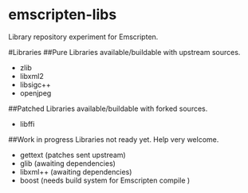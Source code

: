 emscripten-libs
===============

Library repository experiment for Emscripten.

#Libraries
##Pure
Libraries available/buildable with upstream sources.
- zlib
- libxml2
- libsigc++
- openjpeg

##Patched
Libraries available/buildable with forked sources.
- libffi

##Work in progress
Libraries not ready yet. Help very welcome.
- gettext  (patches sent upstream)
- glib     (awaiting dependencies)
- libxml++ (awaiting dependencies)
- boost    (needs build system for Emscripten compile )

